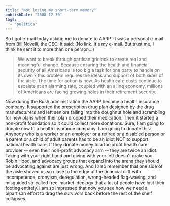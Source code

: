 ```yaml
---
title: "Not losing my short-term memory"
publishDate: "2008-12-30"
tags: 
  - "politics"
---
```


So I got e-mail today asking me to donate to AARP. It was a personal e-mail from Bill Novelli, the CEO. It said: (No link. It's my e-mail. But trust me, I think he sent it to more than one person...)

> We want to break through partisan gridlock to create real and meaningful change. Because ensuring the health and financial security of all Americans is too big a task for one party to handle on its own ? this problem requires the ideas and support of both sides of the aisle. The time for action is now. As health care costs continue to escalate at an alarming rate, coupled with an ailing economy, millions of Americans are facing growing holes in their retirement security.

Now during the Bush administration the AARP became a health insurance company. It supported the prescription drug plan designed by the drug manufacturers and left seniors falling into the doughnut hole and scrambling for new plans when their plan dropped their medication. Then it started a non-profit foundation so it could collect more donations. Sure, I am going to donate now to a health insurance company. I am going to donate this: Anybody who is a worker or an employer or a retiree or a disabled person or a parent or a child of adult parents has to be an idiot NOT to support national health care. If they donate money to a for-profit health care provider -- even their non-profit advocacy arm -- they are twice an idiot. Taking with your right hand and giving with your left doesn't make you Robin Hood, and advocacy groups that expand into the arena they should be advocating against are just wrong. And I also remember that one side of the aisle shoved us so close to the edge of the financial cliff with incompetence, cronyism, deregulation, wrong-headed flag-waving, and misguided so-called free-market ideology that a lot of people have lost their footing entirely. I am so impressed that now you see how we need a bipartisan effort to drag the survivors back before the rest of the shelf collapses.
